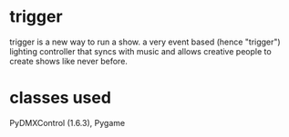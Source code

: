 # trigger
trigger is a new way to run a show. a very event based (hence "trigger") lighting controller that syncs with music and allows creative people to create shows like never before. 
# classes used
PyDMXControl (1.6.3),
Pygame
